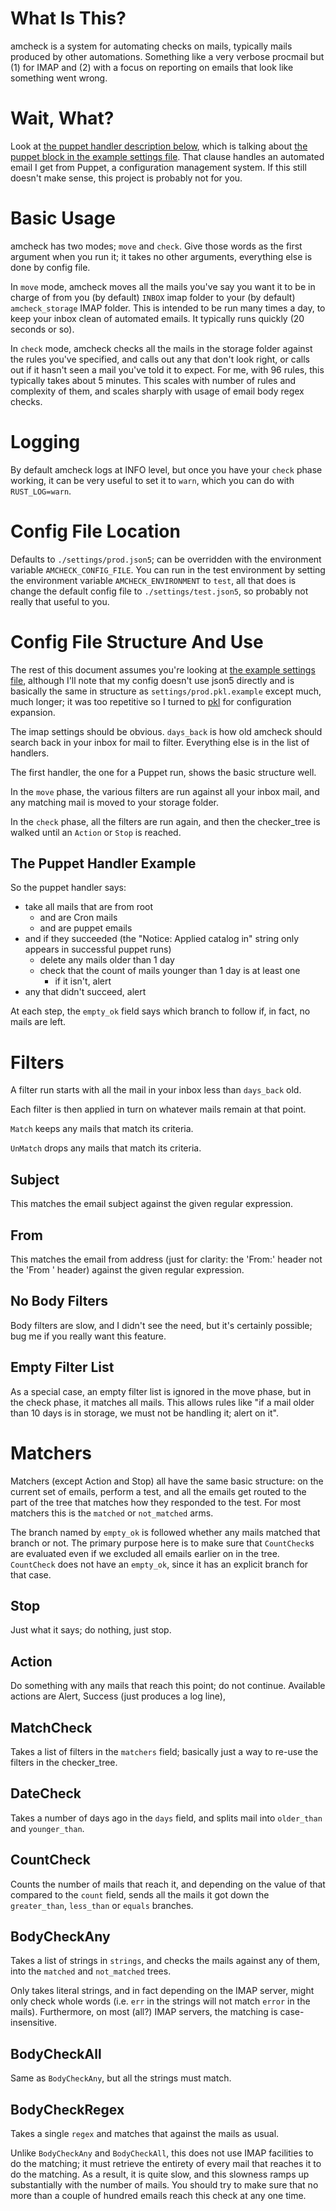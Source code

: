 # What Is This?

amcheck is a system for automating checks on mails, typically mails produced by other automations.  Something like a very verbose procmail but (1) for IMAP and (2) with a focus on reporting on emails that look like something went wrong.

# Wait, What?

Look at [the puppet handler description below](#the-puppet-handler-example), which is talking about [the puppet block in the example settings file](settings/prod.json5.example#L19).  That clause handles an automated email I get from Puppet, a configuration management system.  If this still doesn't make sense, this project is probably not for you.

# Basic Usage

amcheck has two modes; `move` and `check`.  Give those words as the first argument when you run it; it takes no other arguments, everything else is done by config file.

In `move` mode, amcheck moves all the mails you've say you want it to be in charge of from you (by default) `INBOX` imap folder to your (by default) `amcheck_storage` IMAP folder.  This is intended to be run many times a day, to keep your inbox clean of automated emails.  It typically runs quickly (20 seconds or so).

In `check` mode, amcheck checks all the mails in the storage folder against the rules you've specified, and calls out any that don't look right, or calls out if it hasn't seen a mail you've told it to expect.  For me, with 96 rules, this typically takes about 5 minutes.  This scales with number of rules and complexity of them, and scales sharply with usage of email body regex checks.

# Logging

By default amcheck logs at INFO level, but once you have your `check` phase working, it can be very useful to set it to `warn`, which you can do with `RUST_LOG=warn`.

# Config File Location

Defaults to `./settings/prod.json5`; can be overridden with the environment variable `AMCHECK_CONFIG_FILE`.  You can run in the test environment by setting the environment variable `AMCHECK_ENVIRONMENT` to `test`, all that does is change the default config file to `./settings/test.json5`, so probably not really that useful to you.

# Config File Structure And Use

The rest of this document assumes you're looking at [the example settings file](settings/prod.json5.example), although I'll note that my config doesn't use json5 directly and is basically the same in structure as `settings/prod.pkl.example` except much, much longer; it was too repetitive so I turned to [pkl](https://pkl-lang.org/main/current/index.html) for configuration expansion.

The imap settings should be obvious.  `days_back` is how old amcheck should search back in your inbox for mail to filter.  Everything else is in the list of handlers.

The first handler, the one for a Puppet run, shows the basic structure well.

In the `move` phase, the various filters are run against all your inbox mail, and any matching mail is moved to your storage folder.

In the `check` phase, all the filters are run again, and then the checker_tree is walked until an `Action` or `Stop` is reached.

## The Puppet Handler Example

So the puppet handler says:

- take all mails that are from root
    - and are Cron mails
    - and are puppet emails
- and if they succeeded (the "Notice: Applied catalog in" string only appears in successful puppet runs)
    - delete any mails older than 1 day
    - check that the count of mails younger than 1 day is at least one
        - if it isn't, alert
- any that didn't succeed, alert

At each step, the `empty_ok` field says which branch to follow if, in fact, no mails are left.

# Filters

A filter run starts with all the mail in your inbox less than `days_back` old.

Each filter is then applied in turn on whatever mails remain at that point.

`Match` keeps any mails that match its criteria.

`UnMatch` drops any mails that match its criteria.

## Subject

This matches the email subject against the given regular expression.

## From

This matches the email from address (just for clarity: the 'From:' header not the 'From ' header) against the given regular expression.

## No Body Filters

Body filters are slow, and I didn't see the need, but it's certainly possible; bug me if you really want this feature.

## Empty Filter List

As a special case, an empty filter list is ignored in the move phase, but in the check phase, it matches all mails.  This allows rules like "if a mail older than 10 days is in storage, we must not be handling it; alert on it".

# Matchers

Matchers (except Action and Stop) all have the same basic structure: on the current set of emails, perform a test, and all the emails get routed to the part of the tree that matches how they responded to the test.  For most matchers this is the `matched` or `not_matched` arms.

The branch named by `empty_ok` is followed whether any mails matched that branch or not.  The primary purpose here is to make sure that `CountCheck`s are evaluated even if we excluded all emails earlier on in the tree.  `CountCheck` does not have an `empty_ok`, since it has an explicit branch for that case.

## Stop

Just what it says; do nothing, just stop.

## Action

Do something with any mails that reach this point; do not continue.  Available actions are Alert, Success (just produces a log line),

## MatchCheck

Takes a list of filters in the `matchers` field; basically just a way to re-use the filters in the checker_tree.

## DateCheck

Takes a number of days ago in the `days` field, and splits mail into `older_than` and `younger_than`.

## CountCheck

Counts the number of mails that reach it, and depending on the value of that
compared to the `count` field, sends all the mails it got down the
`greater_than`, `less_than` or `equals` branches.

## BodyCheckAny

Takes a list of strings in `strings`, and checks the mails against any of them, into the `matched` and `not_matched` trees.

Only takes literal strings, and in fact depending on the IMAP server, might only check whole words (i.e. `err` in the strings will not match `error` in the mails).  Furthermore, on most (all?) IMAP servers, the matching is case-insensitive.

## BodyCheckAll

Same as `BodyCheckAny`, but all the strings must match.

## BodyCheckRegex

Takes a single `regex` and matches that against the mails as usual.

Unlike `BodyCheckAny` and `BodyCheckAll`, this does not use IMAP facilities to do the matching; it must retrieve the entirety of every mail that reaches it to do the matching.  As a result, it is quite slow, and this slowness ramps up substantially with the number of mails.  You should try to make sure that no more than a couple of hundred emails reach this check at any one time.
